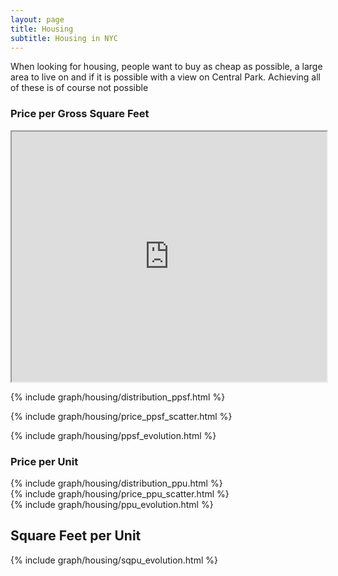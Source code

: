 ```yaml
---
layout: page
title: Housing
subtitle: Housing in NYC
---
```


When looking for housing, people want to buy as cheap as possible, a large area to live on and if it is possible with a view on Central Park. Achieving all of these is of course not possible


### Price per Gross Square Feet
<iframe src="https://thibauldbraet.github.io/maps/NYC_PPSQ.html" width="100%" height="400px"></iframe>

{% include graph/housing/distribution_ppsf.html %}   

{% include graph/housing/price_ppsf_scatter.html %}   

{% include graph/housing/ppsf_evolution.html %}   

### Price per Unit
{% include graph/housing/distribution_ppu.html %}   
{% include graph/housing/price_ppu_scatter.html %}   
{% include graph/housing/ppu_evolution.html %}   


## Square Feet per Unit
{% include graph/housing/sqpu_evolution.html %}

